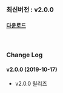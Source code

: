 ### 최신버전 : v2.0.0

#### [다운로드](https://xyuditqzezxs1008973.cdn.ntruss.com/sdk/GamePotSDK_Android_1016.zip)

<br/>

### Change Log

#### v2.0.0 (2019-10-17)

- v2.0.0 릴리즈
